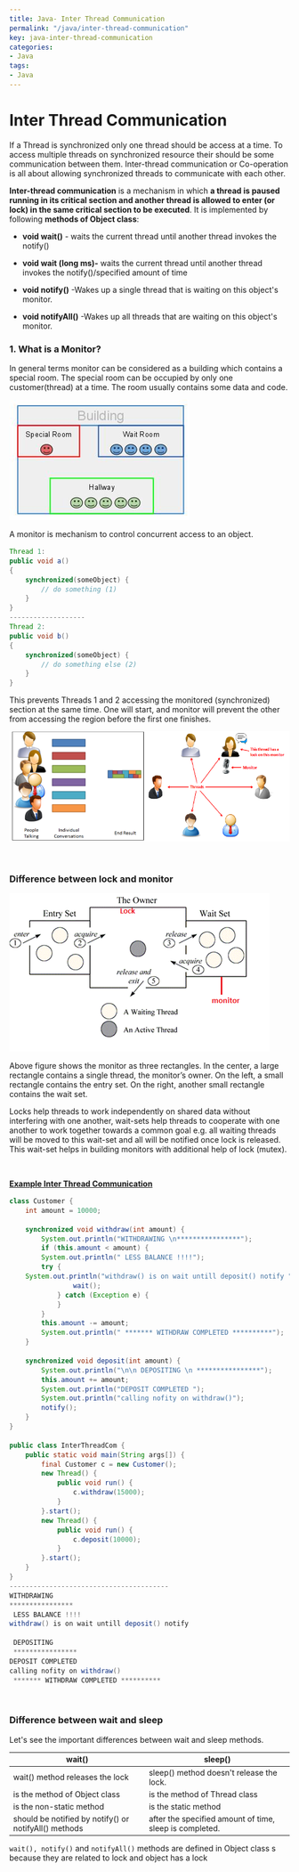 ```yaml
---
title: Java- Inter Thread Communication
permalink: "/java/inter-thread-communication"
key: java-inter-thread-communication
categories:
- Java
tags:
- Java
---
```


Inter Thread Communication
=============================

If a Thread is synchronized only one thread should be access at a time. To
access multiple threads on synchronized resource their should be some
communication between them. Inter-thread communication or Co-operation is all
about allowing synchronized threads to communicate with each other.

**Inter-thread communication** is a mechanism in which **a thread is paused
running in its critical section and another thread is allowed to enter (or lock)
in the same critical section to be executed**. It is implemented by following
**methods of Object class**:

-   **void wait()** - waits the current thread until another thread invokes the
    notify()

-   **void wait (long ms)-** waits the current thread until another thread
    invokes the notify()/specified amount of time

-   **void notify()** -Wakes up a single thread that is waiting on this object's
    monitor.

-   **void notifyAll()** -Wakes up all threads that are waiting on this object's
    monitor.

### 1. What is a Monitor?

In general terms monitor can be considered as a building which contains a
special room. The special room can be occupied by only one customer(thread) at a
time. The room usually contains some data and code.

![](media/50daa416309969da45eee2e702d4d9f9.jpg)

 A monitor is mechanism to control concurrent access to an object.

```java
Thread 1:
public void a()
{
    synchronized(someObject) {
        // do something (1)
    }
}
-------------------
Thread 2:
public void b()
{
    synchronized(someObject) {
        // do something else (2)
    }
}
```

This prevents Threads 1 and 2 accessing the monitored (synchronized) section at
the same time. One will start, and monitor will prevent the other from accessing
the region before the first one finishes.

![C:\\Users\\kaveti_S\\Desktop\\java_temp.png](media/49f9b9616833c37f7e4c1c10785a6f48.png)

<br>

### Difference between lock and monitor

![C:\\Users\\kaveti_S\\Desktop\\java_temp.png](media/dfdc8544f442f7854d18645fed29eb6c.png)

Above figure shows the monitor as three rectangles. In the center, a large
rectangle contains a single thread, the monitor’s owner. On the left, a small
rectangle contains the entry set. On the right, another small rectangle contains
the wait set.

Locks help threads to work independently on shared data without interfering with
one another, wait-sets help threads to cooperate with one another to work
together towards a common goal e.g. all waiting threads will be moved to this
wait-set and all will be notified once lock is released. This wait-set helps in
building monitors with additional help of lock (mutex).

<br>

**<u>Example Inter Thread Communication</u>**
```java
class Customer {
	int amount = 10000;

	synchronized void withdraw(int amount) {
		System.out.println("WITHDRAWING \n****************");
		if (this.amount < amount) {
		System.out.println(" LESS BALANCE !!!!");
		try {
	System.out.println("withdraw() is on wait untill deposit() notify ");
				wait();
			} catch (Exception e) {
			}
		}
		this.amount -= amount;
		System.out.println(" ******* WITHDRAW COMPLETED **********");
	}

	synchronized void deposit(int amount) {
		System.out.println("\n\n DEPOSITING \n ****************");
		this.amount += amount;
		System.out.println("DEPOSIT COMPLETED ");
		System.out.println("calling nofity on withdraw()");
		notify();
	}
}

public class InterThreadCom {
	public static void main(String args[]) {
		final Customer c = new Customer();
		new Thread() {
			public void run() {
				c.withdraw(15000);
			}
		}.start();
		new Thread() {
			public void run() {
				c.deposit(10000);
			}
		}.start();
	}
}
----------------------------------------
WITHDRAWING 
****************
 LESS BALANCE !!!!
withdraw() is on wait untill deposit() notify 

 DEPOSITING 
 ****************
DEPOSIT COMPLETED 
calling nofity on withdraw()
 ******* WITHDRAW COMPLETED **********
```

<br>

### Difference between wait and sleep

Let's see the important differences between wait and sleep methods.

| **wait()**                                            | **sleep()**                                             |
|-------------------------------------------------------|---------------------------------------------------------|
| wait() method releases the lock                       | sleep() method doesn't release the lock.                |
| is the method of Object class                         | is the method of Thread class                           |
| is the non-static method                              | is the static method                                    |
| should be notified by notify() or notifyAll() methods | after the specified amount of time, sleep is completed. |

`wait(), notify()` and `notifyAll()` methods are defined in Object class s because
they are related to lock and object has a lock
